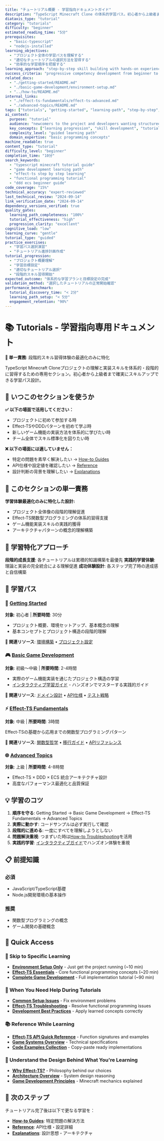```yaml
---
title: "チュートリアル概要 - 学習指向ドキュメントガイド"
description: "TypeScript Minecraft Clone の体系的学習パス。初心者から上級者まで段階的にスキルを習得できるチュートリアル集。"
diataxis_type: "tutorial"
category: "tutorials"
difficulty: "beginner"
estimated_reading_time: "5分"
prerequisites:
  - "basic-typescript"
  - "nodejs-installed"
learning_objectives:
  - "プロジェクト全体の学習パスを理解する"
  - "適切なチュートリアルの選択方法を習得する"
  - "効率的な学習順序を把握する"
learning_approach: "step-by-step skill building with hands-on experience"
success_criteria: "progressive competency development from beginner to advanced"
related_docs:
  - "./getting-started/README.md"
  - "./basic-game-development/environment-setup.md"
  - "../how-to/README.md"
internal_links:
  - "./effect-ts-fundamentals/effect-ts-advanced.md"
  - "./advanced-topics/README.md"
tags: ["tutorials", "getting-started", "learning-path", "step-by-step", "skill-building", "progressive-learning"]
ai_context:
  purpose: "tutorial"
  audience: "newcomers to the project and developers wanting structured learning"
  key_concepts: ["learning progression", "skill development", "tutorial selection", "guided experience"]
  complexity_level: "guided learning path"
  domain_expertise: "basic programming concepts"
machine_readable: true
content_type: "tutorial"
difficulty_level: "beginner"
completion_time: "10分"
search_keywords:
  - "typescript minecraft tutorial guide"
  - "game development learning path"
  - "effect-ts step by step learning"
  - "functional programming tutorial"
  - "ddd ecs beginner guide"
code_coverage: "15%"
technical_accuracy: "expert-reviewed"
last_technical_review: "2024-09-14"
link_verification_date: "2024-09-14"
dependency_versions_verified: true
quality_gates:
  learning_path_completeness: "100%"
  tutorial_effectiveness: "high"
  progression_clarity: "excellent"
cognitive_load: "low"
learning_curve: "gentle"
tutorial_type: "guided"
practice_exercises:
  - "学習パス選択演習"
  - "チュートリアル進捗計画作成"
tutorial_progression:
  - "プロジェクト概要理解"
  - "学習目標設定"
  - "適切なチュートリアル選択"
  - "段階的スキル習得開始"
expected_outcome: "体系的な学習プランと目標設定の完成"
validation_method: "選択したチュートリアルの正常開始確認"
performance_benchmark:
  tutorial_discovery_time: "< 2分"
  learning_path_setup: "< 5分"
  engagement_retention: "90%"
---
```


# 📚 Tutorials - 学習指向専用ドキュメント

**🎯 単一責務**: 段階的スキル習得体験の最適化のみに特化

TypeScript Minecraft Cloneプロジェクトの理解と実装スキルを体系的・段階的に習得するための専用セクション。初心者から上級者まで確実にスキルアップできる学習パス設計。

## 🤔 いつこのセクションを使うか

**✅ 以下の場面で活用してください：**
- プロジェクトに初めて参加する時
- Effect-TSやDDDパターンを初めて学ぶ時
- 新しいゲーム機能の実装方法を体系的に学びたい時
- チーム全体でスキル標準化を図りたい時

**❌ 以下の場面には適していません：**
- 特定の問題を素早く解決したい → [How-to Guides](../how-to/README.md)
- API仕様や設定値を確認したい → [Reference](../reference/README.md)
- 設計判断の背景を理解したい → [Explanations](../explanations/README.md)

## 🎯 このセクションの単一責務

**学習体験最適化のみに特化した設計:**
- プロジェクト全体像の段階的理解促進
- Effect-TS関数型プログラミングの体系的習得支援
- ゲーム機能実装スキルの実践的獲得
- アーキテクチャパターンの概念的理解構築

## 🚀 学習特化アプローチ

**段階的成長支援**: 各チュートリアルは累積的知識構築を最優先
**実践的学習体験**: 理論と実装の完全統合による理解促進
**成功体験設計**: 各ステップ完了時の達成感と自信構築

## 📖 学習パス

### 🚀 [Getting Started](./getting-started/README.md)
**対象**: 初心者 | **所要時間**: 30分

- プロジェクト概要、環境セットアップ、基本概念の理解
- 基本コンセプトとプロジェクト構造の段階的理解

**🔗 関連リソース**: [環境構築](../how-to/development/README.md) • [プロジェクト設定](../reference/configuration/README.md)

### 🎮 [Basic Game Development](./basic-game-development/README.md)
**対象**: 初級〜中級 | **所要時間**: 2-4時間

- 実際のゲーム機能実装を通じたプロジェクト構造の学習
- [インタラクティブ学習ガイド](./basic-game-development/interactive-learning-guide.md) - ハンズオンでマスターする実践的ガイド

**🔗 関連リソース**: [ドメイン設計](../explanations/architecture/domain-layer-design-principles.md) • [API仕様](../reference/api/README.md) • [テスト戦略](../how-to/testing/README.md)

### ⚡ [Effect-TS Fundamentals](./effect-ts-fundamentals/README.md)
**対象**: 中級 | **所要時間**: 3時間

Effect-TSの基礎から応用までの関数型プログラミングパターン

**🔗 関連リソース**: [関数型哲学](../explanations/design-patterns/functional-programming-philosophy.md) • [移行ガイド](../how-to/development/effect-ts-migration-guide.md) • [APIリファレンス](../reference/api/effect-ts-schema-api.md)

### 🌐 [Advanced Topics](./advanced-topics/README.md)
**対象**: 上級 | **所要時間**: 4-8時間

- Effect-TS × DDD × ECS 統合アーキテクチャ設計
- 高度なパフォーマンス最適化と品質保証

## 💡 学習のコツ

1. **順序を守る**: Getting Started → Basic Game Development → Effect-TS Fundamentals → Advanced Topics
2. **実際に動かす**: コードサンプルは必ず実行して確認
3. **段階的に進める**: 一度にすべてを理解しようとしない
4. **問題解決重視**: つまずいた時は[How-to Troubleshooting](../how-to/troubleshooting/README.md)を活用
5. **実践的学習**: [インタラクティブガイド](./basic-game-development/interactive-learning-guide.md)でハンズオン体験を重視

## 📋 前提知識

### 必須
- JavaScript/TypeScript基礎
- Node.js開発環境の基本操作

### 推奨
- 関数型プログラミングの概念
- ゲーム開発の基礎概念

## 🚀 Quick Access

### 🎯 Skip to Specific Learning
- **[Environment Setup Only](./basic-game-development/environment-setup.md)** - Just get the project running (~10 min)
- **[Effect-TS Essentials](./effect-ts-fundamentals/effect-ts-basics.md)** - Core functional programming concepts (~20 min)
- **[Complete Game Development](./basic-game-development/README.md)** - Full implementation tutorial (~90 min)

### 🔧 When You Need Help During Tutorials
- **[Common Setup Issues](../how-to/troubleshooting/common-getting-started-issues.md)** - Fix environment problems
- **[Effect-TS Troubleshooting](../how-to/troubleshooting/effect-ts-troubleshooting.md)** - Resolve functional programming issues
- **[Development Best Practices](../how-to/development/README.md)** - Apply learned concepts correctly

### 📚 Reference While Learning
- **[Effect-TS API Quick Reference](../reference/api/effect-ts-effect-api.md)** - Function signatures and examples
- **[Game Systems Overview](../reference/game-systems/README.md)** - Technical specifications
- **[Code Examples Collection](../reference/examples/)** - Copy-paste ready implementations

### 🧠 Understand the Design Behind What You're Learning
- **[Why Effect-TS?](../explanations/design-patterns/functional-programming-philosophy.md)** - Philosophy behind our choices
- **[Architecture Overview](../explanations/architecture/README.md)** - System design reasoning
- **[Game Development Principles](../explanations/game-mechanics/README.md)** - Minecraft mechanics explained

## 🔗 次のステップ

チュートリアル完了後は以下で更なる学習を：

- **[How-to Guides](../how-to/README.md)**: 特定問題の解決方法
- **[Reference](../reference/README.md)**: API仕様・設定詳細
- **[Explanations](../explanations/README.md)**: 設計思想・アーキテクチャ